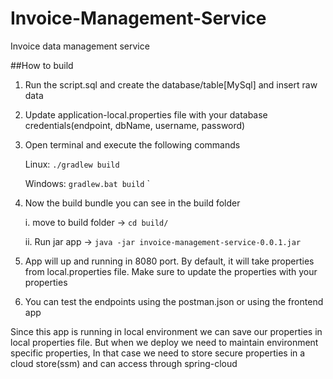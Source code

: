 # Invoice-Management-Service
Invoice data management service

##How to build
1. Run the script.sql and create the database/table[MySql] and insert raw data

2. Update application-local.properties file with your database credentials(endpoint, dbName, username, password)


3. Open terminal and execute the following commands

    Linux:
    ``./gradlew build``
    
    Windows:
    ``gradlew.bat build``
`


4. Now the build bundle you can see in the build folder

     i. move to build folder -> ``cd build/``

    ii. Run jar app -> ``java -jar invoice-management-service-0.0.1.jar``


5. App will up and running in 8080 port. By default, it will take properties from local.properties file. Make sure to update the properties with your properties

6. You can test the endpoints using the postman.json or using the frontend app



Since this app is running in local environment we can save our properties in local properties file. But when we deploy we need to maintain environment specific properties, In that case we need to store secure properties in a cloud store(ssm) and can access through spring-cloud
